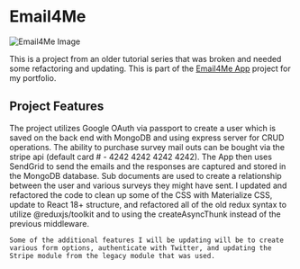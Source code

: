 # Email4Me

![Email4Me Image](https://johnwkirch.com/img/eamil4me.png)

This is a project from an older tutorial series that was broken and needed some refactoring and updating. This is part of the [Email4Me App](https://secret-tundra-67506.herokuapp.com/) project for my portfolio.

## Project Features

The project utilizes Google OAuth via passport to create a user which is saved on the back end with MongoDB and using express server for CRUD operations. The ability to purchase survey mail outs can be bought via the stripe api (default card # - 4242 4242 4242 4242). The App then uses SendGrid to send the emails and the responses are captured and stored in the MongoDB database. Sub documents are used to create a relationship between the user and various surveys they might have sent. I updated and refactored the code to clean up some of the CSS with Materialize CSS, update to React 18+ structure, and refactored all of the old redux syntax to utilize @reduxjs/toolkit and to using the createAsyncThunk instead of the previous middleware.

`Some of the additional features I will be updating will be to create various form options, authenticate with Twitter, and updating the Stripe module from the legacy module that was used.`
